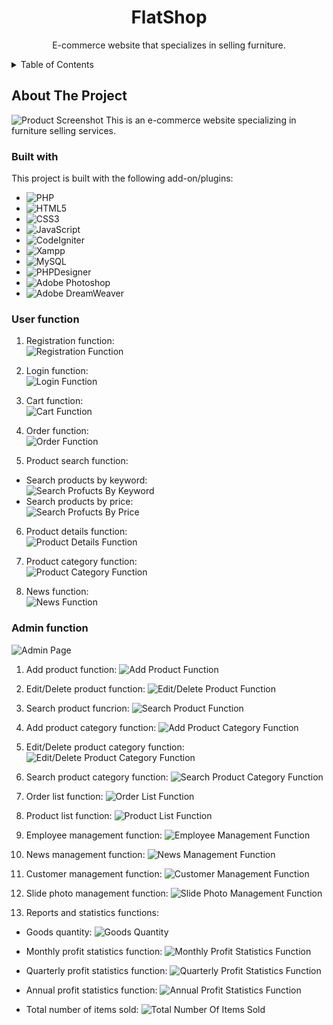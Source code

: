 <!-- PROJECT NAME -->
<div align="center">
  <h1 align="center">FlatShop</h1>
  <p align="center">
    E-commerce website that specializes in selling furniture.
  </p>
</div>

<!-- TABLE OF CONTENTS -->
<details>
  <summary>Table of Contents</summary>
  <ol>
    <li>
      <a href="#about-the-project">About The Project</a>
      <ul>
        <li><a href="#built-with">Built With</a></li>
        <li><a href="#user-function">User Function</a></li>
        <li><a href="#admin-function">Admin Function</a></li>
      </ul>
    </li>
    <li>
      <a href="#getting-started">Getting Started</a>
      <ul>
        <li><a href="#prerequisites">Prerequisites</a></li>
        <li><a href="#installation">Installation</a></li>
      </ul>
    </li>
    <li><a href="#sitemap">Sitemap</a></li>
    <li><a href="#contributing">Contributing</a></li>
    <li><a href="#contact">Contact</a></li>
    <li>
      <a href="#getting-started-with-create-react-app">Getting Started with Create React App</a>
    </li>
  </ol>
</details>

<!-- ABOUT THE PROJECT -->
## About The Project
![Product Screenshot](./public/img/product-screenshot.png "Product Screenshot")
This is an e-commerce website specializing in furniture selling services.

<!-- BUILT WITH -->
### Built with
This project is built with the following add-on/plugins:
- ![PHP](https://img.shields.io/badge/PHP-777BB4?style=flat&logo=php&logoColor=white)
- ![HTML5](https://img.shields.io/badge/HTML5-E34F26?style=flat&logo=html5&logoColor=white)
- ![CSS3](https://img.shields.io/badge/CSS3-1572B6?style=flat&logo=css3&logoColor=white)
- ![JavaScript](https://img.shields.io/badge/JavaScript-F7DF1E?style=flat&logo=javascript&logoColor=black)
- ![CodeIgniter](https://img.shields.io/badge/Codeigniter-orange?style=flat&logo=codeigniter&logoColor=white)
- ![Xampp](https://img.shields.io/badge/xampp-%23FB7A24.svg?&style=flat&logo=xampp&logoColor=white)
- ![MySQL](https://img.shields.io/badge/mysql-%2300f.svg?style=flat&logo=mysql&logoColor=white)
- ![PHPDesigner](https://img.shields.io/badge/PHPDesigner-informational?style=flat&logo=phpdesigner&logoColor=white)
- ![Adobe Photoshop](http://img.shields.io/badge/Adobe%20Photoshop-26C9FF?style=flat&logo=adobe-photoshop&logoColor=ffffff)
- ![Adobe DreamWeaver](https://img.shields.io/badge/Adobe%20Dreamweaver-072401?style=flat&logo=Adobe%20Dreamweaver&logoColor=34F400)

<!-- USER FUNCTION -->
### User function
1. Registration function:</br>
![Registration Function](./public/img/registration-function.png "Registration Function")

2. Login function:</br>
![Login Function](./public/img/login-function.png "Login Function")

3. Cart function:</br>
![Cart Function](./public/img/cart-function.png "Cart Function")

4. Order function:</br>
![Order Function](./public/img/order-function.png "Order Function")

5. Product search function:</br>
- Search products by keyword:</br>
![Search Profucts By Keyword](./public/img/search-products-by-keyword.png "Search Profucts By Keyword")
- Search products by price:</br>
![Search Profucts By Price](./public/img/search-products-by-price.png "Search Profucts By Price")

6. Product details function:</br>
![Product Details Function](./public/img/product-details-function.png "Product Details Function")

7. Product category function:</br>
![Product Category Function](./public/img/product-category-function.png "Product Category Function")

8. News function:</br>
![News Function](./public/img/news-function.png "News Function")

<!-- ADMIN FUNCTION -->
### Admin function
![Admin Page](./public/img/admin-page.png "Admin Page")

1. Add product function:
![Add Product Function](./public/img/add-product-function.png "Add Product Function")

2. Edit/Delete product function:
![Edit/Delete Product Function](./public/img/edit-delete-product-function.png "Edit/Delete Product Function")

3. Search product funcrion:
![Search Product Function](./public/img/search-product-function.png "Search Product Function")

4. Add product category function:
![Add Product Category Function](./public/img/add-product-categpry-function.png "Add Product Category Function")

5. Edit/Delete product category function:
![Edit/Delete Product Category Function](./public/img/edit-delete-product-categpry-function.png "Edit/Delete Product Category Function")

6. Search product category function:
![Search Product Category Function](./public/img/search-product-categpry-function.png "Search Product Category Function")

7. Order list function:
![Order List Function](./public/img/order-list-function.png "Order List Function")

8. Product list function:
![Product List Function](./public/img/product-list-function.png "Product List Function")

9. Employee management function:
![Employee Management Function](./public/img/employee-management-function.png "Employee Management Function")

10. News management function:
![News Management Function](./public/img/news-management-function.png "News Management Function")

11. Customer management function:
![Customer Management Function](./public/img/customer-management-function.png "Customer Management Function")


12. Slide photo management function:
![Slide Photo Management Function](./public/img/slide-photo-management-function.png "Slide Photo Management Function")

13. Reports and statistics functions:</br>
- Goods quantity:
![Goods Quantity](./public/img/reports-and-statistics-function.png "Goods Quantity")

- Monthly profit statistics function:
![Monthly Profit Statistics Function](./public/img/monthly-profit-statistics-function.png "Monthly Profit Statistics Function")

- Quarterly profit statistics function:
![Quarterly Profit Statistics Function](./public/img/quarterly-profit-statistics-function.png "Quarterly Profit Statistics Function")

- Annual profit statistics function:
![Annual Profit Statistics Function](./public/img/annual-profit-statistics-function.png "Annual Profit Statistics Function")

- Total number of items sold:
![Total Number Of Items Sold](./public/img/total-number-of-items-sold.png "Total Number Of Items Sold")
